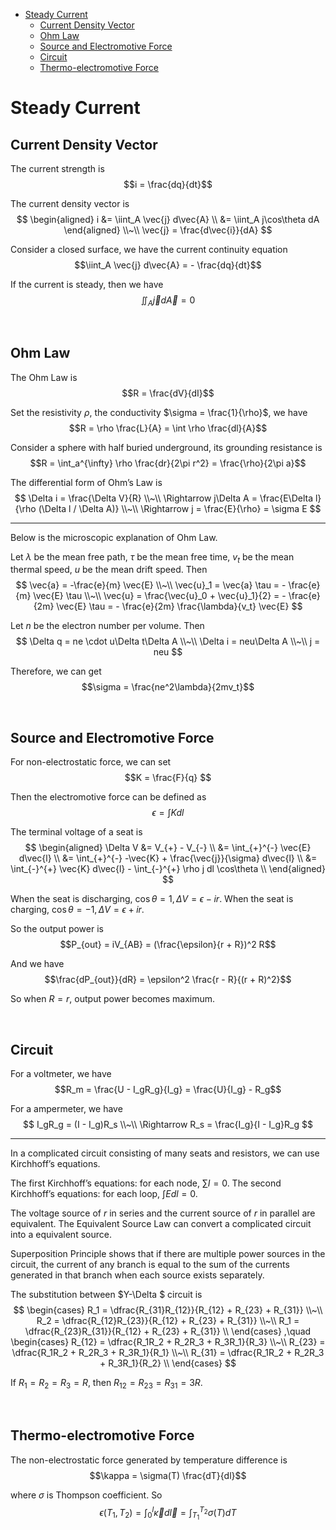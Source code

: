 
- [Steady Current](#steady-current)
  - [Current Density Vector](#current-density-vector)
  - [Ohm Law](#ohm-law)
  - [Source and Electromotive Force](#source-and-electromotive-force)
  - [Circuit](#circuit)
  - [Thermo-electromotive Force](#thermo-electromotive-force)





# Steady Current
## Current Density Vector
The current strength is $$i = \frac{dq}{dt}$$

The current density vector is
$$
\begin{aligned}
  i &= \iint_A \vec{j} d\vec{A} \\
  &= \iint_A j\cos\theta dA
\end{aligned}
\\~\\
\vec{j} = \frac{d\vec{i}}{dA}
$$

Consider a closed surface, we have the current continuity equation $$\iint_A \vec{j} d\vec{A} = - \frac{dq}{dt}$$

If the current is steady, then we have $$\iint_A \vec{j} d\vec{A} = 0$$







<br>

## Ohm Law
The Ohm Law is $$R = \frac{dV}{dI}$$

Set the resistivity $\rho$, the conductivity $\sigma = \frac{1}{\rho}$, we have $$R = \rho \frac{L}{A} = \int \rho \frac{dl}{A}$$

Consider a sphere with half buried underground, its grounding resistance is $$R = \int_a^{\infty} \rho \frac{dr}{2\pi r^2} = \frac{\rho}{2\pi a}$$

The differential form of Ohm’s Law is
$$
\Delta i = \frac{\Delta V}{R} \\~\\
\Rightarrow j\Delta A = \frac{E\Delta l}{\rho (\Delta l / \Delta A)} \\~\\
\Rightarrow j = \frac{E}{\rho} = \sigma E
$$

---
Below is the microscopic explanation of Ohm Law.

Let $\lambda$ be the mean free path, $\tau$ be the mean free time, $v_t$ be the mean thermal speed, $u$ be the mean drift speed. Then
$$
\vec{a} = -\frac{e}{m} \vec{E} \\~\\
\vec{u}_1 = \vec{a} \tau = - \frac{e}{m} \vec{E} \tau \\~\\
\vec{u} = \frac{\vec{u}_0 + \vec{u}_1}{2} = - \frac{e}{2m} \vec{E} \tau = - \frac{e}{2m} \frac{\lambda}{v_t} \vec{E}
$$

Let $n$ be the electron number per volume. Then
$$
\Delta q = ne \cdot u\Delta t\Delta A \\~\\
\Delta i = neu\Delta A \\~\\
j = neu
$$

Therefore, we can get $$\sigma = \frac{ne^2\lambda}{2mv_t}$$







<br>

## Source and Electromotive Force
For non-electrostatic force, we can set $$K = \frac{F}{q} $$

Then the electromotive force can be defined as $$\epsilon = \int K dl$$

The terminal voltage of a seat is
$$
\begin{aligned}
  \Delta V &= V_{+} - V_{-} \\
  &= \int_{+}^{-} \vec{E} d\vec{l} \\
  &= \int_{+}^{-} -\vec{K} + \frac{\vec{j}}{\sigma} d\vec{l} \\
  &= \int_{-}^{+} \vec{K} d\vec{l} - \int_{-}^{+} \rho j dl \cos\theta \\
\end{aligned}
$$

When the seat is discharging, $\cos\theta = 1, \Delta V = \epsilon - ir$.
When the seat is charging, $\cos\theta = -1, \Delta V = \epsilon + ir$.

So the output power is $$P_{out} = iV_{AB} = (\frac{\epsilon}{r + R})^2 R$$

And we have $$\frac{dP_{out}}{dR} = \epsilon^2 \frac{r - R}{(r + R)^2}$$

So when $R = r$, output power becomes maximum.







<br>

## Circuit
For a voltmeter, we have $$R_m = \frac{U - I_gR_g}{I_g} = \frac{U}{I_g} - R_g$$

For a ampermeter, we have
$$
I_gR_g = (I - I_g)R_s \\~\\
\Rightarrow R_s = \frac{I_g}{I - I_g}R_g
$$

---
In a complicated circuit consisting of many seats and resistors, we can use Kirchhoff’s equations.

The first Kirchhoff’s equations: for each node, $\sum I = 0$.
The second Kirchhoff’s equations: for each loop, $\int E dl = 0$.

The voltage source of $r$ in series and the current source of $r$ in parallel are equivalent. The Equivalent Source Law can convert a complicated circuit into a equivalent source.

Superposition Principle shows that if there are multiple power sources in the circuit, the current of any branch is equal to the sum of the currents generated in that branch when each source exists separately.

The substitution between $Y-\Delta $ circuit is
$$
\begin{cases}
  R_1 = \dfrac{R_{31}R_{12}}{R_{12} + R_{23} + R_{31}} \\~\\
  R_2 = \dfrac{R_{12}R_{23}}{R_{12} + R_{23} + R_{31}} \\~\\
  R_1 = \dfrac{R_{23}R_{31}}{R_{12} + R_{23} + R_{31}} \\
\end{cases}
,\quad
\begin{cases}
  R_{12} = \dfrac{R_1R_2 + R_2R_3 + R_3R_1}{R_3} \\~\\
  R_{23} = \dfrac{R_1R_2 + R_2R_3 + R_3R_1}{R_1} \\~\\
  R_{31} = \dfrac{R_1R_2 + R_2R_3 + R_3R_1}{R_2} \\
\end{cases}
$$

If $R_1 = R_2 = R_3 = R$, then $R_{12} = R_{23} = R_{31} = 3R$.








<br>

## Thermo-electromotive Force
The non-electrostatic force generated by temperature difference is $$\kappa = \sigma(T) \frac{dT}{dl}$$

where $\sigma$ is Thompson coefficient. So $$\epsilon(T_1, T_2) = \int_0^l \vec{\kappa} d\vec{l} = \int_{T_1}^{T_2} \sigma(T)dT$$
